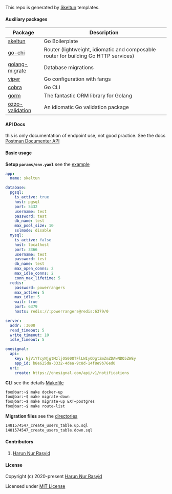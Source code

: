 This repo is generated by [Skeltun](https://github.com/harunnryd/skeltun) templates.

#### Auxiliary packages

|  Package | Description  |
| ------------ | ------------ |
| [skeltun](https://github.com/harunnryd/skeltun) | Go Boilerplate |
| [go-chi](https://github.com/go-chi/chi)  | Router (lightweight, idiomatic and composable router for building Go HTTP services) |
| [golang-migrate](https://github.com/golang-migrate/migrate)  | Database migrations  |
| [viper](https://github.com/spf13/viper)  | Go configuration with fangs  |
| [cobra](https://github.com/spf13/cobra)  | Go CLI  |
| [gorm](https://github.com/go-gorm/gorm)  | The fantastic ORM library for Golang |
| [ozzo-validation](https://github.com/go-ozzo/ozzo-validation) | An idiomatic Go validation package

#### API Docs
this is only documentation of endpoint use, not good practice. 
See the docs [Postman Documenter API](https://documenter.getpostman.com/view/5287012/TVsvfRQU)

#### Basic usage

**Setup `params/env.yaml`** see the [example](/params/env.yaml.example)
```yaml
app:
  name: skeltun

database:
  pgsql:
    is_active: true
    host: pgsql
    port: 5432
    username: test
    password: test
    db_name: test
    max_pool_size: 10
    sslmode: disable
  mysql:
    is_active: false
    host: localhost
    port: 3366
    username: test
    password: test
    db_name: test
    max_open_conns: 2
    max_idle_conns: 2
    conn_max_lifetime: 5
  redis:
    password: powerrangers
    max_active: 5
    max_idle: 5
    wait: true
    port: 6379
    hosts: redis://:powerrangers@redis:6379/0

server:
  addr: :3000
  read_timeout: 5
  write_timeout: 10
  idle_timeout: 5

onesignal:
  api:
    key: NjViYTcyNjgtMzljOS00OTFlLWIyODgtZmZmZDAwNDQ5ZWEy
    app_id: b8e625da-3332-4dea-9c8d-14f8e9b76ed0
  uri:
    create: https://onesignal.com/api/v1/notifications
```

**CLI** see the details [Makefile](/Makefile) 

```bash
foo@bar:~$ make docker-up
foo@bar:~$ make migrate-down
foo@bar:~$ make migrate-up EXT=postgres
foo@bar:~$ make route-list
```

**Migration files** see the [directories](/migration/sql/)

```bash
1481574547_create_users_table.up.sql
1481574547_create_users_table.down.sql
```

#### Contributors
1. [Harun Nur Rasyid](https://github.com/harunnryd)


#### License
Copyright (c) 2020-present [Harun Nur Rasyid](https://github.com/harunnryd)

Licensed under [MIT License](./LICENSE)